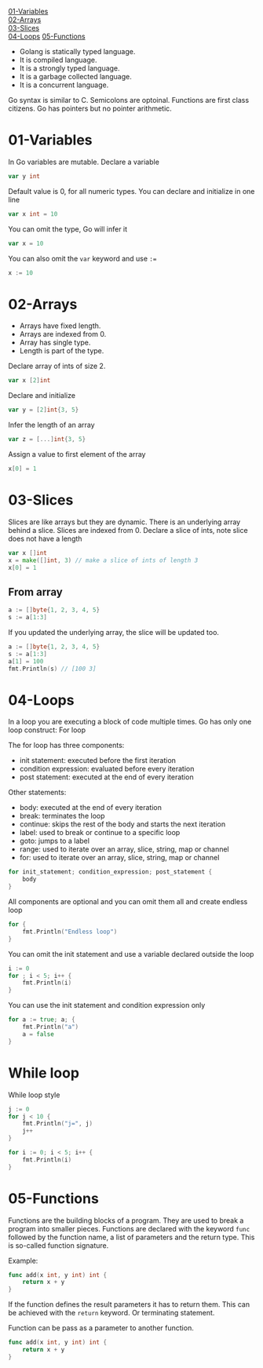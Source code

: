 
[01-Variables](#01-Variables)  
[02-Arrays](#02-Arrays)  
[03-Slices](#03-Slices)  
[04-Loops](#04-Loops)
[05-Functions](#05-Functions)

- Golang is statically typed language. 
- It is compiled language. 
- It is a strongly typed language.
- It is a garbage collected language. 
- It is a concurrent language.

Go syntax is similar to C.
Semicolons are optoinal.
Functions are first class citizens.
Go has pointers but no pointer arithmetic.

# 01-Variables
In Go variables are mutable.
Declare a variable
```go
var y int
```
Default value is 0, for all numeric types.
You can declare and initialize in one line

```go
var x int = 10
```
You can omit the type, Go will infer it
```go
var x = 10
```
You can also omit the `var` keyword and use `:=`
```go
x := 10
```

# 02-Arrays
- Arrays have fixed length.
- Arrays are indexed from 0.
- Array has single type.
- Length is part of the type.


Declare array of ints of size 2. 
```go
var x [2]int
```

Declare and initialize
```go
var y = [2]int{3, 5}
```

Infer the length of an array
```go
var z = [...]int{3, 5}
```

Assign a value to first element of the array
```go
x[0] = 1
```

# 03-Slices
Slices are like arrays but they are dynamic. There is an underlying array behind a slice.
Slices are indexed from 0.
Declare a slice of ints, note slice does not have a length
```go
var x []int
x = make([]int, 3) // make a slice of ints of length 3
x[0] = 1
```

## From array

```go
a := []byte{1, 2, 3, 4, 5}
s := a[1:3]
```

If you updated the underlying array, the slice will be updated too.
```go 
a := []byte{1, 2, 3, 4, 5}
s := a[1:3]
a[1] = 100
fmt.Println(s) // [100 3]
```


# 04-Loops
In a loop you are executing a block of code multiple times.
Go has only one loop construct:
For loop

The for loop has three components:
- init statement: executed before the first iteration
- condition expression: evaluated before every iteration
- post statement: executed at the end of every iteration

Other statements:
- body: executed at the end of every iteration
- break: terminates the loop
- continue: skips the rest of the body and starts the next iteration
- label: used to break or continue to a specific loop
- goto: jumps to a label
- range: used to iterate over an array, slice, string, map or channel
- for: used to iterate over an array, slice, string, map or channel

```go
for init_statement; condition_expression; post_statement {
    body
}
```

All components are optional and you can omit them all and create
endless loop
```go
for {
    fmt.Println("Endless loop")
}
``` 

You can omit the init statement and use a variable declared outside the loop
```go
i := 0
for ; i < 5; i++ {
    fmt.Println(i)
}
```

You can use the init statement and condition expression only
```go
for a := true; a; {
    fmt.Println("a")
    a = false
}
```

# While loop
While loop style
```go
j := 0
for j < 10 {
    fmt.Println("j=", j)
    j++
}
```


```go
for i := 0; i < 5; i++ {
    fmt.Println(i)
}
```

# 05-Functions

Functions are the building blocks of a program. They are used to break a program into smaller pieces.
Functions are declared with the keyword `func` followed by the function name, a list of parameters and the return type.
This is so-called function signature.

Example:
```go
func add(x int, y int) int {
    return x + y
}
```
If the function defines the result parameters it has to return them. This can be achieved with the `return` keyword.
Or terminating statement.

Function can be pass as a parameter to another function.
```go
func add(x int, y int) int {
    return x + y
}


